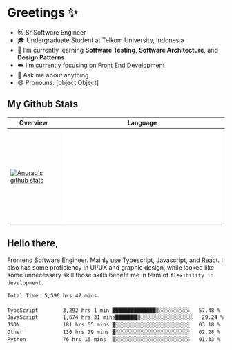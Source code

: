 # Greetings ✨
- 😻 Sr Software Engineer
- 🎓 Undergraduate Student at Telkom University, Indonesia
- 🌱 I’m currently learning **Software Testing**, **Software Architecture**, and **Design Patterns**
- ☁️ I’m currently focusing on Front End Development
- 💬 Ask me about anything
- 😄 Pronouns: [object Object]

## My Github Stats

| Overview | Language |
| --- | --- |
|[![Anurag's github stats](https://github-readme-stats.vercel.app/api?username=abui-am&count_private=true)](https://github.com/anuraghazra/github-readme-stats)|![Language](https://raw.githubusercontent.com/abui-am/stats/c6455f656dfce7acd3951e5ec5b25d72af0b2ee3/generated/languages.svg)|

## Hello there, 
Frontend Software Engineer. 
Mainly use Typescript, Javascript, and React. I also has some proficiency in UI/UX and graphic design, while looked like some unnecessary skill those skills benefit me in term of `flexibility in development.`


<!--START_SECTION:waka-->

```txt
Total Time: 5,596 hrs 47 mins

TypeScript        3,292 hrs 1 min ██████████████▒░░░░░░░░░░   57.48 %
JavaScript        1,674 hrs 31 mins███████▒░░░░░░░░░░░░░░░░░   29.24 %
JSON              181 hrs 55 mins ▓░░░░░░░░░░░░░░░░░░░░░░░░   03.18 %
Other             130 hrs 19 mins ▓░░░░░░░░░░░░░░░░░░░░░░░░   02.28 %
Python            76 hrs 15 mins  ▒░░░░░░░░░░░░░░░░░░░░░░░░   01.33 %
```

<!--END_SECTION:waka-->
